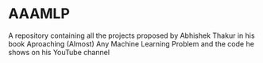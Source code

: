# AAAMLP
A repository containing all the projects proposed by Abhishek Thakur in his book Aproaching (Almost) Any Machine Learning Problem and the code he shows on his YouTube channel

